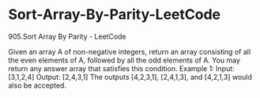 # Sort-Array-By-Parity-LeetCode
905.Sort Array By Parity - LeetCode

Given an array A of non-negative integers, return an array consisting of all the even elements of A, followed by all the odd elements of A.
You may return any answer array that satisfies this condition.
Example 1:
Input: [3,1,2,4] Output: [2,4,3,1] The outputs [4,2,3,1], [2,4,1,3], and [4,2,1,3] would also be accepted.

